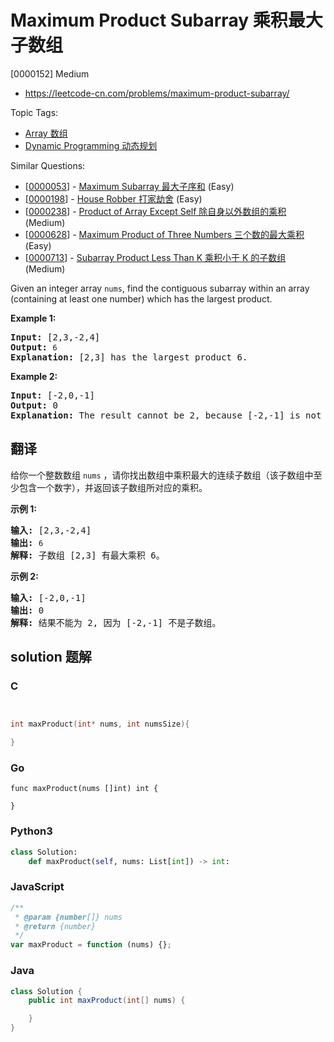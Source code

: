 # Maximum Product Subarray 乘积最大子数组

[0000152] Medium

- https://leetcode-cn.com/problems/maximum-product-subarray/

Topic Tags:

- [Array 数组](https://leetcode-cn.com/tag/array/)
- [Dynamic Programming 动态规划](https://leetcode-cn.com/tag/dynamic-programming/)

Similar Questions:

- [[0000053](https://leetcode-cn.com/problems/maximum-subarray/)] - [Maximum Subarray 最大子序和](./0000053.maximum-subarray.md) (Easy)
- [[0000198](https://leetcode-cn.com/problems/house-robber/)] - [House Robber 打家劫舍](./0000198.house-robber.md) (Easy)
- [[0000238](https://leetcode-cn.com/problems/product-of-array-except-self/)] - [Product of Array Except Self 除自身以外数组的乘积](./0000238.product-of-array-except-self.md) (Medium)
- [[0000628](https://leetcode-cn.com/problems/maximum-product-of-three-numbers/)] - [Maximum Product of Three Numbers 三个数的最大乘积](./0000628.maximum-product-of-three-numbers.md) (Easy)
- [[0000713](https://leetcode-cn.com/problems/subarray-product-less-than-k/)] - [Subarray Product Less Than K 乘积小于 K 的子数组](./0000713.subarray-product-less-than-k.md) (Medium)

Given an integer array `nums`, find the contiguous subarray within an array (containing at least one number) which has the largest product.

**Example 1:**

<pre><strong>Input:</strong> [2,3,-2,4]
<strong>Output:</strong> <code>6</code>
<strong>Explanation:</strong>&nbsp;[2,3] has the largest product 6.
</pre>

**Example 2:**

<pre><strong>Input:</strong> [-2,0,-1]
<strong>Output:</strong> 0
<strong>Explanation:</strong>&nbsp;The result cannot be 2, because [-2,-1] is not a subarray.</pre>

## 翻译

给你一个整数数组 `nums` ，请你找出数组中乘积最大的连续子数组（该子数组中至少包含一个数字），并返回该子数组所对应的乘积。

**示例 1:**

<pre><strong>输入:</strong> [2,3,-2,4]
<strong>输出:</strong> <code>6</code>
<strong>解释:</strong>&nbsp;子数组 [2,3] 有最大乘积 6。
</pre>

**示例 2:**

<pre><strong>输入:</strong> [-2,0,-1]
<strong>输出:</strong> 0
<strong>解释:</strong>&nbsp;结果不能为 2, 因为 [-2,-1] 不是子数组。</pre>

## solution 题解

### C

```c


int maxProduct(int* nums, int numsSize){

}
```

### Go

```golang
func maxProduct(nums []int) int {

}
```

### Python3

```python
class Solution:
    def maxProduct(self, nums: List[int]) -> int:
```

### JavaScript

```javascript
/**
 * @param {number[]} nums
 * @return {number}
 */
var maxProduct = function (nums) {};
```

### Java

```java
class Solution {
    public int maxProduct(int[] nums) {

    }
}
```
